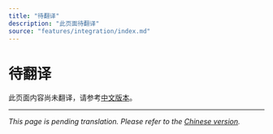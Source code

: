 ```yaml
---
title: "待翻译"
description: "此页面待翻译"
source: "features/integration/index.md"
---
```


# 待翻译

此页面内容尚未翻译，请参考[中文版本](../../../zh/features/integration/index.md)。

---

*This page is pending translation. Please refer to the [Chinese version](../../../zh/features/integration/index.md).*
